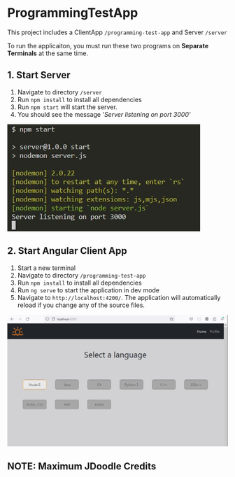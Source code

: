 # ProgrammingTestApp

This project includes a ClientApp `/programming-test-app` and Server `/server`

To run the applicaiton, you must run these two programs on **Separate Terminals** at the same time.

## 1. Start Server

1. Navigate to directory `/server`
2. Run `npm install` to install all dependencies
3. Run `npm start` will start the server.
4. You should see the message *'Server listening on port 3000'*

![Server Running](./readme_assets/server_running.jpg)

## 2. Start Angular Client App

1. Start a new terminal
2. Navigate to directory `/programming-test-app`
3. Run `npm install` to install all dependencies
4. Run `ng serve` to start the application in dev mode
5. Navigate to `http://localhost:4200/`. The application will automatically reload if you change any of the source files.

![Application Landing Page](./readme_assets/app_landing_page.jpg)

## NOTE: Maximum JDoodle Credits

